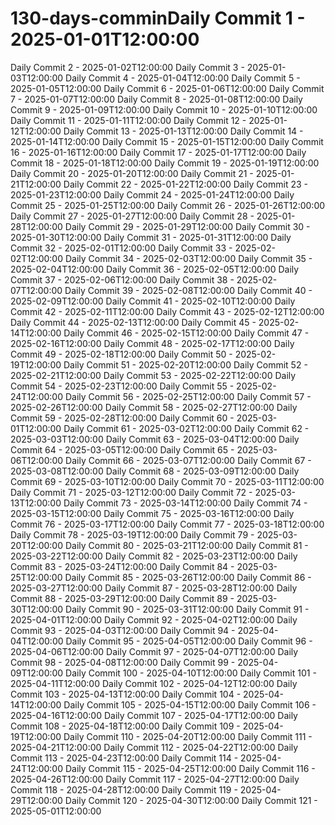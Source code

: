 # 130-days-comminDaily Commit 1 - 2025-01-01T12:00:00
Daily Commit 2 - 2025-01-02T12:00:00
Daily Commit 3 - 2025-01-03T12:00:00
Daily Commit 4 - 2025-01-04T12:00:00
Daily Commit 5 - 2025-01-05T12:00:00
Daily Commit 6 - 2025-01-06T12:00:00
Daily Commit 7 - 2025-01-07T12:00:00
Daily Commit 8 - 2025-01-08T12:00:00
Daily Commit 9 - 2025-01-09T12:00:00
Daily Commit 10 - 2025-01-10T12:00:00
Daily Commit 11 - 2025-01-11T12:00:00
Daily Commit 12 - 2025-01-12T12:00:00
Daily Commit 13 - 2025-01-13T12:00:00
Daily Commit 14 - 2025-01-14T12:00:00
Daily Commit 15 - 2025-01-15T12:00:00
Daily Commit 16 - 2025-01-16T12:00:00
Daily Commit 17 - 2025-01-17T12:00:00
Daily Commit 18 - 2025-01-18T12:00:00
Daily Commit 19 - 2025-01-19T12:00:00
Daily Commit 20 - 2025-01-20T12:00:00
Daily Commit 21 - 2025-01-21T12:00:00
Daily Commit 22 - 2025-01-22T12:00:00
Daily Commit 23 - 2025-01-23T12:00:00
Daily Commit 24 - 2025-01-24T12:00:00
Daily Commit 25 - 2025-01-25T12:00:00
Daily Commit 26 - 2025-01-26T12:00:00
Daily Commit 27 - 2025-01-27T12:00:00
Daily Commit 28 - 2025-01-28T12:00:00
Daily Commit 29 - 2025-01-29T12:00:00
Daily Commit 30 - 2025-01-30T12:00:00
Daily Commit 31 - 2025-01-31T12:00:00
Daily Commit 32 - 2025-02-01T12:00:00
Daily Commit 33 - 2025-02-02T12:00:00
Daily Commit 34 - 2025-02-03T12:00:00
Daily Commit 35 - 2025-02-04T12:00:00
Daily Commit 36 - 2025-02-05T12:00:00
Daily Commit 37 - 2025-02-06T12:00:00
Daily Commit 38 - 2025-02-07T12:00:00
Daily Commit 39 - 2025-02-08T12:00:00
Daily Commit 40 - 2025-02-09T12:00:00
Daily Commit 41 - 2025-02-10T12:00:00
Daily Commit 42 - 2025-02-11T12:00:00
Daily Commit 43 - 2025-02-12T12:00:00
Daily Commit 44 - 2025-02-13T12:00:00
Daily Commit 45 - 2025-02-14T12:00:00
Daily Commit 46 - 2025-02-15T12:00:00
Daily Commit 47 - 2025-02-16T12:00:00
Daily Commit 48 - 2025-02-17T12:00:00
Daily Commit 49 - 2025-02-18T12:00:00
Daily Commit 50 - 2025-02-19T12:00:00
Daily Commit 51 - 2025-02-20T12:00:00
Daily Commit 52 - 2025-02-21T12:00:00
Daily Commit 53 - 2025-02-22T12:00:00
Daily Commit 54 - 2025-02-23T12:00:00
Daily Commit 55 - 2025-02-24T12:00:00
Daily Commit 56 - 2025-02-25T12:00:00
Daily Commit 57 - 2025-02-26T12:00:00
Daily Commit 58 - 2025-02-27T12:00:00
Daily Commit 59 - 2025-02-28T12:00:00
Daily Commit 60 - 2025-03-01T12:00:00
Daily Commit 61 - 2025-03-02T12:00:00
Daily Commit 62 - 2025-03-03T12:00:00
Daily Commit 63 - 2025-03-04T12:00:00
Daily Commit 64 - 2025-03-05T12:00:00
Daily Commit 65 - 2025-03-06T12:00:00
Daily Commit 66 - 2025-03-07T12:00:00
Daily Commit 67 - 2025-03-08T12:00:00
Daily Commit 68 - 2025-03-09T12:00:00
Daily Commit 69 - 2025-03-10T12:00:00
Daily Commit 70 - 2025-03-11T12:00:00
Daily Commit 71 - 2025-03-12T12:00:00
Daily Commit 72 - 2025-03-13T12:00:00
Daily Commit 73 - 2025-03-14T12:00:00
Daily Commit 74 - 2025-03-15T12:00:00
Daily Commit 75 - 2025-03-16T12:00:00
Daily Commit 76 - 2025-03-17T12:00:00
Daily Commit 77 - 2025-03-18T12:00:00
Daily Commit 78 - 2025-03-19T12:00:00
Daily Commit 79 - 2025-03-20T12:00:00
Daily Commit 80 - 2025-03-21T12:00:00
Daily Commit 81 - 2025-03-22T12:00:00
Daily Commit 82 - 2025-03-23T12:00:00
Daily Commit 83 - 2025-03-24T12:00:00
Daily Commit 84 - 2025-03-25T12:00:00
Daily Commit 85 - 2025-03-26T12:00:00
Daily Commit 86 - 2025-03-27T12:00:00
Daily Commit 87 - 2025-03-28T12:00:00
Daily Commit 88 - 2025-03-29T12:00:00
Daily Commit 89 - 2025-03-30T12:00:00
Daily Commit 90 - 2025-03-31T12:00:00
Daily Commit 91 - 2025-04-01T12:00:00
Daily Commit 92 - 2025-04-02T12:00:00
Daily Commit 93 - 2025-04-03T12:00:00
Daily Commit 94 - 2025-04-04T12:00:00
Daily Commit 95 - 2025-04-05T12:00:00
Daily Commit 96 - 2025-04-06T12:00:00
Daily Commit 97 - 2025-04-07T12:00:00
Daily Commit 98 - 2025-04-08T12:00:00
Daily Commit 99 - 2025-04-09T12:00:00
Daily Commit 100 - 2025-04-10T12:00:00
Daily Commit 101 - 2025-04-11T12:00:00
Daily Commit 102 - 2025-04-12T12:00:00
Daily Commit 103 - 2025-04-13T12:00:00
Daily Commit 104 - 2025-04-14T12:00:00
Daily Commit 105 - 2025-04-15T12:00:00
Daily Commit 106 - 2025-04-16T12:00:00
Daily Commit 107 - 2025-04-17T12:00:00
Daily Commit 108 - 2025-04-18T12:00:00
Daily Commit 109 - 2025-04-19T12:00:00
Daily Commit 110 - 2025-04-20T12:00:00
Daily Commit 111 - 2025-04-21T12:00:00
Daily Commit 112 - 2025-04-22T12:00:00
Daily Commit 113 - 2025-04-23T12:00:00
Daily Commit 114 - 2025-04-24T12:00:00
Daily Commit 115 - 2025-04-25T12:00:00
Daily Commit 116 - 2025-04-26T12:00:00
Daily Commit 117 - 2025-04-27T12:00:00
Daily Commit 118 - 2025-04-28T12:00:00
Daily Commit 119 - 2025-04-29T12:00:00
Daily Commit 120 - 2025-04-30T12:00:00
Daily Commit 121 - 2025-05-01T12:00:00
